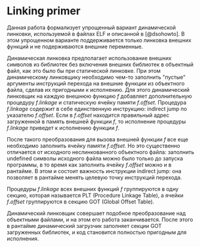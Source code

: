 # Linking primer

Данная работa формализует упрощенный вариант динамической линковки,
используемой в файлах ELF и описанной в [@dsohowto]. В этом упрощенном
варианте поддерживается только линковка внешних функций и не подерживаются
внешние переменные.

Динамическая линковка предполагает использование внешних символов из
библиотек без включения внешних библиотек в объектный файл, как это было бы
при статической линковке. При этом динамическому линковщику необходимо
чем-то заполнить "пустые" аргументы инструкций перехода на внешние функции
из объектного файла, сделав их пригодными к исполнению. Для этого
динамический линковщик на каждую внешнюю функцию $f$ добавляет
дополнительную процедуру $f.linkage$ и статическую ячейку памяти
$f.offset$. Процедура $f.linkage$ содержит в себе единственную инструкцию:
indirect jump по указателю $f.offset$. Если в $f.offset$ находится
правильный адрес загруженной в память внешней функции $f$, то исполнение
процедуры $f.linkage$ приведет к исполнению функции $f$.

После такого преобразования для вызова внешней функции $f$ все еще
необходимо заполнить ячейку памяти $f.offset$. Но это существенно
отличается от исходного неслинкованного объектного файла: заполнить
undefined символы исходного файла можно было только до запуска программы, в
то время как заполнить ячейку $f.offset$ можно и в рантайме. В этом и
состоит важность инструкции indirect jump: она позволяет в рантайме менять
целевую точку инструкций перехода.

Процедуры $f.linkage$ всех внешних функций $f$ группируются в одну секцию,
которая называется PLT (Procedure Linkage Table), а ячейки $f.offset$
группируются в секцию GOT (Global Offset Table).

Динамический линковщик совершает подобное преобразование над объектными
файлами, и на этом его работа заканчивается. После этого в рантайме
динамический загрузчик заполняет секции GOT загруженных библиотек, и код
становится полностью пригодным для исполнения.
